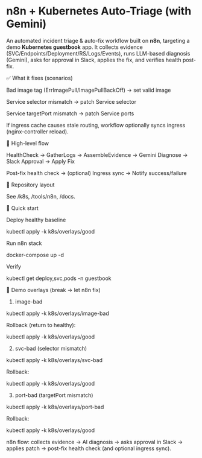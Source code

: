 # n8n + Kubernetes Auto-Triage (with Gemini)

An automated incident triage & auto-fix workflow built on **n8n**, targeting a demo **Kubernetes guestbook** app.
It collects evidence (SVC/Endpoints/Deployment/RS/Logs/Events), runs LLM-based diagnosis (Gemini),
asks for approval in Slack, applies the fix, and verifies health post-fix.

✅ What it fixes (scenarios)

Bad image tag (ErrImagePull/ImagePullBackOff) → set valid image

Service selector mismatch → patch Service selector

Service targetPort mismatch → patch Service ports

If ingress cache causes stale routing, workflow optionally syncs ingress (nginx-controller reload).

🔁 High-level flow

HealthCheck → GatherLogs → AssembleEvidence → Gemini Diagnose → Slack Approval → Apply Fix

Post-fix health check → (optional) Ingress sync → Notify success/failure

📂 Repository layout

See /k8s, /tools/n8n, /docs.

🚀 Quick start

Deploy healthy baseline

kubectl apply -k k8s/overlays/good


Run n8n stack

docker-compose up -d
 
Verify

kubectl get deploy,svc,pods -n guestbook

🧪 Demo overlays (break → let n8n fix)

1) image-bad

kubectl apply -k k8s/overlays/image-bad


Rollback (return to healthy):

kubectl apply -k k8s/overlays/good


2) svc-bad (selector mismatch)

kubectl apply -k k8s/overlays/svc-bad


Rollback:

kubectl apply -k k8s/overlays/good


3) port-bad (targetPort mismatch)

kubectl apply -k k8s/overlays/port-bad


Rollback:

kubectl apply -k k8s/overlays/good


n8n flow: collects evidence → AI diagnosis → asks approval in Slack → applies patch → post-fix health check (and optional ingress sync).

